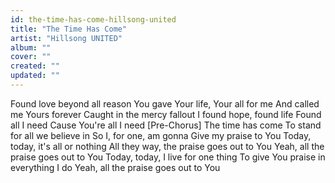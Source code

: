 ```yaml
---
id: the-time-has-come-hillsong-united
title: "The Time Has Come"
artist: "Hillsong UNITED"
album: ""
cover: ""
created: ""
updated: ""
---
```


Found love beyond all reason
You gave Your life, Your all for me
And called me Yours forever
Caught in the mercy fallout
I found hope, found life
Found all I need
Cause You're all I need
[Pre-Chorus]
The time has come
To stand for all we believe in
So I, for one, am gonna
Give my praise to You
Today, today, it's all or nothing
All they way, the praise goes out to You
Yeah, all the praise goes out to You
Today, today, I live for one thing
To give You praise in everything I do
Yeah, all the praise goes out to You